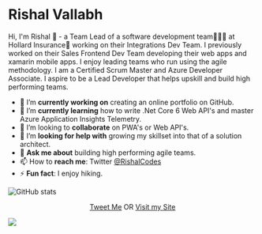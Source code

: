 
# Rishal Vallabh

Hi, I'm Rishal 👋 - a Team Lead of a software development team🧑🏻‍💻 at Hollard Insurance🏢 working on their Integrations Dev Team. 
I previously worked on their Sales Frontend Dev Team developing their web apps and xamarin mobile apps. 
I enjoy leading teams who run using the agile methodology. I am a Certified Scrum Master and Azure Developer Associate.
I aspire to be a Lead Developer that helps upskill and build high performing teams.

- 🔭 I’m **currently working on** creating an online portfolio on GitHub.
- 🌱 I’m **currently learning** how to write .Net Core 6 Web API's and master Azure Application Insights Telemetry.
- 👯 I’m looking to **collaborate** on PWA's or Web API's.
- 🤔 I’m **looking for help with** growing my skillset into that of a solution architect.
- 💬 **Ask me about** building high performing agile teams.
- 📫 How to **reach me**: Twitter [@RishalCodes](https://twitter.com/RishalCodes?lang=en)
- ⚡ **Fun fact**: I enjoy hiking.

![GitHub stats](https://github-readme-stats.vercel.app/api?username=Rishal92&show_icons=true)

<p align="center">
  <a href="https://twitter.com/Rishal92?ref_src=twsrc%5Etfw">Tweet Me</a> OR <a href="https://Rishal92.com">Visit my Site</a>
</p>

![](https://komarev.com/ghpvc/?username=Rishal92)
